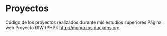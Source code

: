 # Proyectos
Código de los proyectos realizados durante mis estudios superiores
Página web Proyecto DIW (PHP): http://momazos.duckdns.org
